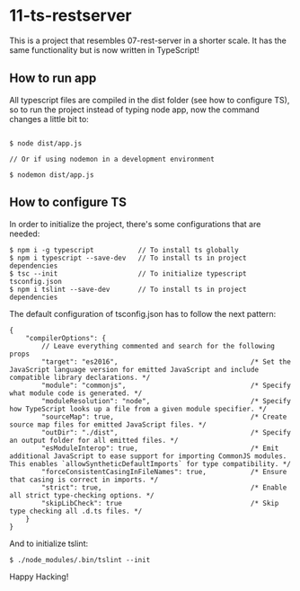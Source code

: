 # 11-ts-restserver
This is a project that resembles 07-rest-server in a shorter scale. It has the same functionality but is now written in TypeScript!

## How to run app
All typescript files are compiled in the dist folder (see how to configure TS), so to run the project instead of typing node app, now the command changes a little bit to:
```

$ node dist/app.js

// Or if using nodemon in a development environment

$ nodemon dist/app.js

```

## How to configure TS
In order to initialize the project, there's some configurations that are needed:
```
$ npm i -g typescript           // To install ts globally
$ npm i typescript --save-dev   // To install ts in project dependencies
$ tsc --init                    // To initialize typescript tsconfig.json
$ npm i tslint --save-dev       // To install ts in project dependencies
```

The default configuration of tsconfig.json has to follow the next pattern:
```
{
    "compilerOptions": {
        // Leave everything commented and search for the following props
        "target": "es2016",                                 /* Set the JavaScript language version for emitted JavaScript and include compatible library declarations. */
        "module": "commonjs",                               /* Specify what module code is generated. */
        "moduleResolution": "node",                         /* Specify how TypeScript looks up a file from a given module specifier. */
        "sourceMap": true,                                  /* Create source map files for emitted JavaScript files. */
        "outDir": "./dist",                                 /* Specify an output folder for all emitted files. */
        "esModuleInterop": true,                            /* Emit additional JavaScript to ease support for importing CommonJS modules. This enables `allowSyntheticDefaultImports` for type compatibility. */
        "forceConsistentCasingInFileNames": true,           /* Ensure that casing is correct in imports. */
        "strict": true,                                     /* Enable all strict type-checking options. */
        "skipLibCheck": true                                /* Skip type checking all .d.ts files. */
    }
}
```

And to initialize tslint:
```
$ ./node_modules/.bin/tslint --init
```

Happy Hacking!
